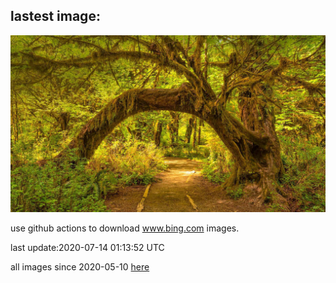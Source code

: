 ## lastest image:
![](images/SunnyRainforest.jpg)

use github actions to download www.bing.com images.

last update:2020-07-14 01:13:52 UTC

all images since 2020-05-10 [here](https://github.com/counter2015/bing-daily-images/tree/master/images) 
